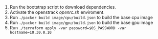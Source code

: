 1. Run the bootstrap script to download dependencies.
2. Activate the openstrack *openrc.sh* enviroment.
3. Run `./packer build image/cpu/build.json` to build the base cpu image
4. Run `./packer build image/gpu/build.json` to build the base gpu image
5. Run `./terraform apply -var password=$OS_PASSWORD -var hostname=10.30.0.10`